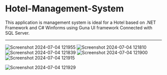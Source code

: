# Hotel-Management-System
This application is management system is ideal for a Hotel based on .NET Framework and C# Winforms using Guna UI framework Connected with SQL Server.
<hr>

![Screenshot 2024-07-04 121955](https://github.com/abdul-ahad-26/Hotel-Management-System/assets/165171056/569fb7f2-9f2d-40c9-9675-34b0d9f2a254)
![Screenshot 2024-07-04 121810](https://github.com/abdul-ahad-26/Hotel-Management-System/assets/165171056/eaba52da-944c-4d10-9b91-5b3863c309ee)
![Screenshot 2024-07-04 121839](https://github.com/abdul-ahad-26/Hotel-Management-System/assets/165171056/9426d184-f8f9-4d29-a033-0e7c2003dd5f)
![Screenshot 2024-07-04 121900](https://github.com/abdul-ahad-26/Hotel-Management-System/assets/165171056/15099649-7888-4490-a868-83fe6ce3ad3e)
![Screenshot 2024-07-04 121915](https://github.com/abdul-ahad-26/Hotel-Management-System/assets/165171056/82712d20-1926-4ad7-813c-b12d7c3bf860)


![Screenshot 2024-07-04 121929](https://github.com/abdul-ahad-26/Hotel-Management-System/assets/165171056/26c4caa9-5916-43dc-ae67-6048da7fb881)



